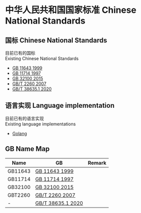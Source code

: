 # 中华人民共和国国家标准 Chinese National Standards

## 国标 Chinese National Standards

目前已有的国标  
Existing Chinese National Standards

- [GB 11643 1999](data/GB_11643_1999/README.md)
- [GB 11714 1997](data/GB_11714_1997/README.md)
- [GB 32100 2015](data/GB_32100_2015/README.md)
- [GB/T 2260 2007](data/GB_T_2260_2007/README.md)
- [GB/T 38635.1 2020](data/GB_T_38635.1_2020/README.md)

## 语言实现 Language implementation

目前已有的语言实现  
Existing language implementations

- [Golang](go/README.md)

## GB Name Map

| Name | GB | Remark |
| --- | --- | --- |
| GB11643 | [GB 11643 1999](data/GB_11643_1999/README.md) |  |
| GB11714 | [GB 11714 1997](data/GB_11714_1997/README.md) |  |
| GB32100 | [GB 32100 2015](data/GB_32100_2015/README.md) |  |
| GBT2260 | [GB/T 2260 2007](data/GB_T_2260_2007/README.md) |  |
| - | [GB/T 38635.1 2020](data/GB_T_38635.1_2020/README.md) |  |